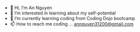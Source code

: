 - 👋 Hi, I’m An Nguyen
- 👀 I’m interested in learning about my self-potential
- 🌱 I’m currently learning coding from Coding Dojo bootcamp
- 📫 How to reach me coding ... annguyen31200@gmail.com

<!---
annguyen12300/annguyen12300 is a ✨ special ✨ repository because its `README.md` (this file) appears on your GitHub profile.
You can click the Preview link to take a look at your changes.
--->
